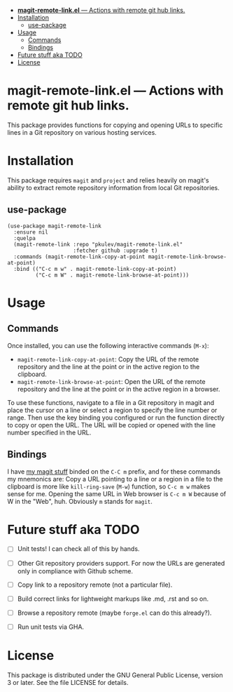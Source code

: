 - [**magit-remote-link.el** &#x2014; Actions with remote git hub links.](#orgf7118ff)
- [Installation](#org20e9bb4)
  - [use-package](#orge033b4b)
- [Usage](#org221dcbf)
  - [Commands](#org29733e3)
  - [Bindings](#orgfc26e0c)
- [Future stuff aka TODO](#orgd59bcd1)
- [License](#orgdd8232a)


<a id="orgf7118ff"></a>

# **magit-remote-link.el** &#x2014; Actions with remote git hub links.

This package provides functions for copying and opening URLs to specific lines in a Git repository on various hosting services.


<a id="org20e9bb4"></a>

# Installation

This package requires `magit` and `project` and relies heavily on magit's ability to extract remote repository information from local Git repositories.


<a id="orge033b4b"></a>

## use-package

```elisp
(use-package magit-remote-link
  :ensure nil
  :quelpa
  (magit-remote-link :repo "pkulev/magit-remote-link.el"
                     :fetcher github :upgrade t)
  :commands (magit-remote-link-copy-at-point magit-remote-link-browse-at-point)
  :bind (("C-c m w" . magit-remote-link-copy-at-point)
         ("C-c m W" . magit-remote-link-browse-at-point)))
```


<a id="org221dcbf"></a>

# Usage


<a id="org29733e3"></a>

## Commands

Once installed, you can use the following interactive commands (`M-x`):

-   `magit-remote-link-copy-at-point`: Copy the URL of the remote repository and the line at the point or in the active region to the clipboard.
-   `magit-remote-link-browse-at-point`: Open the URL of the remote repository and the line at the point or in the active region in a browser.

To use these functions, navigate to a file in a Git repository in magit and place the cursor on a line or select a region to specify the line number or range. Then use the key binding you configured or run the function directly to copy or open the URL. The URL will be copied or opened with the line number specified in the URL.


<a id="orgfc26e0c"></a>

## Bindings

I have [my magit stuff](https://github.com/pkulev/.emacs.d#git-things) binded on the `C-C m` prefix, and for these commands my mnemonics are: Copy a URL pointing to a line or a region in a file to the clipboard is more like `kill-ring-save` (`M-w`) function, so `C-c m w` makes sense for me. Opening the same URL in Web browser is `C-c m W` because of W in the "Web", huh. Obviously `m` stands for `magit`.


<a id="orgd59bcd1"></a>

# Future stuff aka TODO

-   [ ] Unit tests! I can check all of this by hands.
-   [ ] Other Git repository providers support. For now the URLs are generated only in compliance with Github scheme.
-   [ ] Copy link to a repository remote (not a particular file).
-   [ ] Build correct links for lightweight markups like .md, .rst and so on.
-   [ ] Browse a repository remote (maybe `forge.el` can do this already?).
-   [ ] Run unit tests via GHA.


<a id="orgdd8232a"></a>

# License

This package is distributed under the GNU General Public License, version 3 or later. See the file LICENSE for details.